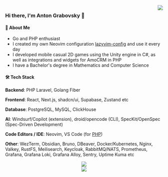 <img align="right" src="https://github-readme-stats-sk1t0n.vercel.app/api/top-langs?username=sk1t0n&show_icons=true&hide_border=true&title_color=ff652f&icon_color=FFE400&bg_color=09131B&text_color=ffffff&border_color=ffffff&exclude_repo=vkr,karman,labs_dev_app_db,livewire-todolist,laravel-short-links,laravel-chat,laravel-online-store,symfony_blog,yadro-api-docs,docker-configuration-files,handling-csv-data-in-php,handling-google-api-in-php,web_app_with_components&hide=ruby,html,css,scss,less,stylus,blade,twig&langs_count=8">

### Hi there, I'm Anton Grabovsky 👋

#### 🚀 About Me

- Go and PHP enthusiast
- I created my own Neovim configuration [lazyvim-config](https://github.com/sk1t0n/lazyvim-config) and use it every day
- I developed mobile casual 2D games using the Unity engine in C#, as well as integrations and widgets for AmoCRM in PHP
- I have a Bachelor's degree in Mathematics and Computer Science

#### 🛠️ Tech Stack

**Backend**: PHP Laravel, Golang Fiber

**Frontend**: React, Next.js, shadcn/ui, Supabase, Zustand etc

**Database**: PostgreSQL, MySQL, ClickHouse

**AI**: Windsurf/Copilot (extension), droid/opencode (CLI), SpecKit/OpenSpec (Spec-Driven Development)

**Code Editors / IDE**: Neovim, VS Code (for [PHP](https://github.com/sk1t0n/vscode-settings#php))

**Other**: WezTerm, Obsidian, Bruno, DBeaver, Docker/Kubernetes, Nginx, Valkey, RustFS, Meilisearch, Keycloak, RabbitMQ/NATS, Prometheus, Grafana, Grafana Loki, Grafana Alloy, Sentry, Uptime Kuma etc

<div align="center">
  <img src="https://trophygh.kolioaris.xyz/?username=sk1t0n&theme=gitdimmed&no-frame=true&no-bg=true&margin-w=4&rank=SECRET,SSS,SS,S,AAA,AA,A,B,C">
</div>

<div align="center">
  <img src="https://github-readme-activity-graph-rho-black.vercel.app/graph?username=sk1t0n&theme=github-compact&hide_border=true">
</div>
